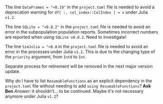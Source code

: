 The line `DataFrames = "<0.19"` in the `project.toml` file is needed to avoid a deprecation warning for `df[ :, col_index::ColIndex ] = v` under Julia `v1.2`.

The line `SQLite = "<0.8.2"` in the `project.toml` file is needed to avoid an error in the subpopulation population reports. Sometimes incorrect numbers are reported when using `SQLite v0.8.2`. Need to investigate!

The line `SimJulia = "<0.8` in the `project.toml` file is needed to avoid an error in the processes under Julia `v1.2`. This is due to the changing type of the `priority` argument, from `Int8` to `Int`.

Separate process for retirement will be removed in the next major version update.

Why do I have to list `ResumableFunctions` as an explicit dependency in the `project.toml` file without needing to add `using ResumableFunctions`? **Ask Ben**
*Answer*: it shouldn't... to be continued. Maybe it's not necessary anymore under Julia `v1.2`?